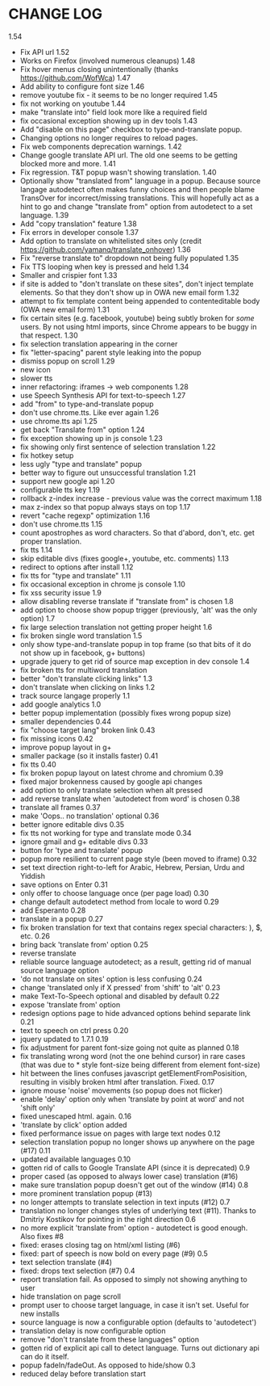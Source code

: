 # CHANGE LOG

1.54
  - Fix API url
1.52
  - Works on Firefox (involved numerous cleanups)
1.48
  - Fix hover menus closing unintentionally (thanks https://github.com/WofWca)
1.47
  - Add ability to configure font size
1.46
  - remove youtube fix - it seems to be no longer required
1.45
  - fix not working on youtube
1.44
  - make "translate into" field look more like a required field
  - fix occasional exception showing up in dev tools
1.43
  - Add "disable on this page" checkbox to type-and-translate popup.
  - Changing options no longer requires to reload pages.
  - Fix web components deprecation warnings.
1.42
  - Change google translate API url. The old one seems to be getting blocked more and more.
1.41
  - Fix regression. T&T popup wasn't showing translation.
1.40
  - Optionally show "translated from" language in a popup. Because source langage autodetect often makes funny choices and then people blame TransOver for incorrect/missing translations. This will hopefully act as a hint to go and change "translate from" option from autodetect to a set language.
1.39
  - Add "copy translation" feature
1.38
  - Fix errors in developer console
1.37
  - Add option to translate on whitelisted sites only (credit https://github.com/yamanq/translate_onhover)
1.36
  - Fix "reverse translate to" dropdown not being fully populated
1.35
  - Fix TTS looping when key is pressed and held
1.34
  - Smaller and crispier font
1.33
  - if site is added to "don't translate on these sites", don't inject template elements. So that they don't show up in OWA new email form
1.32
  - attempt to fix template content being appended to contenteditable body (OWA new email form)
1.31
  - fix certain sites (e.g. facebook, youtube) being subtly broken for _some_ users. By not using html imports, since Chrome appears to be buggy in that respect.
1.30
  - fix selection translation appearing in the corner
  - fix "letter-spacing" parent style leaking into the popup
  - dismiss popup on scroll
1.29
  - new icon
  - slower tts
  - inner refactoring: iframes -> web components
1.28
  - use Speech Synthesis API for text-to-speech
1.27
  - add "from" to type-and-translate popup
  - don't use chrome.tts. Like ever again
1.26
  - use chrome.tts api
1.25
  - get back "Translate from" option
1.24
  - fix exception showing up in js console
1.23
  - fix showing only first sentence of selection translation
1.22
  - fix hotkey setup
  - less ugly "type and translate" popup
  - better way to figure out unsuccessful translation
1.21
  - support new google api
1.20
  - configurable tts key
1.19
  - rollback z-index increase - previous value was the correct maximum
1.18
  - max z-index so that popup always stays on top
1.17
  - revert "cache regexp" optimization
1.16
  - don't use chrome.tts
1.15
  - count apostrophes as word characters. So that d'abord, don't, etc. get proper translation.
  - fix tts
1.14
  - skip editable divs (fixes google+, youtube, etc. comments)
1.13
  - redirect to options after install
1.12
  - fix tts for "type and translate"
1.11
  - fix occasional exception in chrome js console
1.10
  - fix xss security issue
1.9
  - allow disabling reverse translate if "translate from" is chosen
1.8
  - add option to choose show popup trigger (previously, 'alt' was the only option)
1.7
  - fix large selection translation not getting proper height
1.6
  - fix broken single word translation
1.5
  - only show type-and-translate popup in top frame (so that bits of it do not show up in facebook, g+ buttons)
  - upgrade jquery to get rid of source map exception in dev console
1.4
  - fix broken tts for multiword translation
  - better "don't translate clicking links"
1.3
  - don't translate when clicking on links
1.2
  - track source langage properly
1.1
  - add google analytics
1.0
  - better popup implementation (possibly fixes wrong popup size)
  - smaller dependencies
0.44
  - fix "choose target lang" broken link
0.43
  - fix missing icons
0.42
  - improve popup layout in g+
  - smaller package (so it installs faster)
0.41
  - fix tts
0.40
  - fix broken popup layout on latest chrome and chromium
0.39
  - fixed major brokenness caused by google api changes
  - add option to only translate selection when alt pressed
  - add reverse translate when 'autodetect from word' is chosen
0.38
  - translate all frames
0.37
  - make 'Oops.. no translation' optional
0.36
  - better ignore editable divs
0.35
  - fix tts not working for type and translate mode
0.34
  - ignore gmail and g+ editable divs
0.33
  - button for 'type and translate' popup
  - popup more resilient to current page style (been moved to iframe)
0.32
  - set text direction right-to-left for Arabic, Hebrew, Persian, Urdu and Yiddish
  - save options on Enter
0.31
  - only offer to choose language once (per page load)
0.30
  - change default autodetect method from locale to word
0.29
  - add Esperanto
0.28
  - translate in a popup
0.27
  - fix broken translation for text that contains regex special characters: ), $, etc.
0.26
  - bring back 'translate from' option
0.25
  - reverse translate
  - reliable source language autodetect; as a result, getting rid of manual source language option
  - 'do not translate on sites' option is less confusing
0.24
  - change 'translated only if X pressed' from 'shift' to 'alt'
0.23
  - make Text-To-Speech optional and disabled by default
0.22
  - expose 'translate from' option
  - redesign options page to hide advanced options behind separate link
0.21
  - text to speech on ctrl press
0.20
  - jquery updated to 1.7.1
0.19
  - fix adjustment for parent font-size going not quite as planned
0.18
  - fix translating wrong word (not the one behind cursor) in rare cases (that was due to * style font-size being different from element font-size)
  - hit between the lines confuses javascript getElementFromPosisition, resulting in visibly broken html after translation. Fixed.
0.17
  - ignore mouse 'noise' movements (so popup does not flicker)
  - enable 'delay' option only when 'translate by point at word' and not 'shift only'
  - fixed unescaped html. again.
0.16
  - 'translate by click' option added
  - fixed performance issue on pages with large text nodes
0.12
  - selection translation popup no longer shows up anywhere on the page (#17)
0.11
  - updated available languages
0.10
  - gotten rid of calls to Google Translate API (since it is deprecated)
0.9
  - proper cased (as opposed to always lower case) translation (#16)
  - make sure translation popup doesn't get out of the window (#14)
0.8
  - more prominent translation popup (#13)
  - no longer attempts to translate selection in text inputs (#12)
0.7
  - translation no longer changes styles of underlying text (#11). Thanks to Dmitriy Kostikov for pointing in the right direction
0.6
  - no more explicit 'translate from' option - autodetect is good enough. Also fixes #8
  - fixed: erases closing tag on html/xml listing (#6)
  - fixed: part of speech is now bold on every page (#9)
0.5
  - text selection translate (#4)
  - fixed: drops text selection (#7)
0.4
  - report translation fail. As opposed to simply not showing anything to user
  - hide translation on page scroll
  - prompt user to choose target language, in case it isn't set. Useful for new installs
  - source language is now a configurable option (defaults to 'autodetect')
  - translation delay is now configurable option
  - remove "don't translate from these languages" option
  - gotten rid of explicit api call to detect language. Turns out dictionary api can do it itself.
  - popup fadeIn/fadeOut. As opposed to hide/show
0.3
  - reduced delay before translation start
